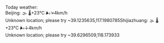 Today weather:  
Beijing: 🌫  🌡️+23°C 🌬️↘4km/h  
Unknown location; please try ~39.1235635,117.1980785Shijiazhuang: 🌫  🌡️+23°C 🌬️↓4km/h  
Unknown location; please try ~39.6296509,118.173933  
